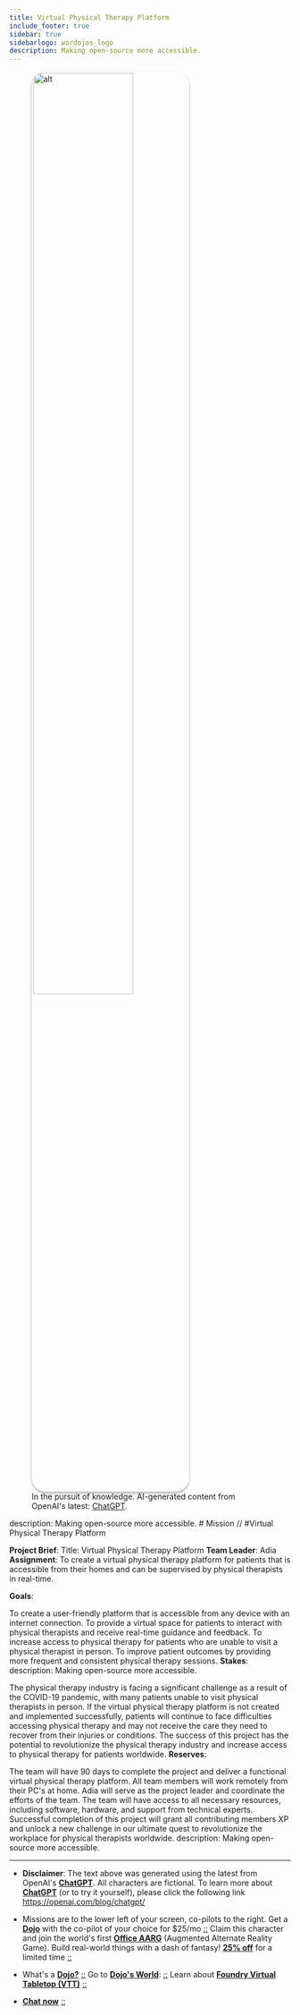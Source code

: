 ```yaml
---
title: Virtual Physical Therapy Platform
include_footer: true
sidebar: true
sidebarlogo: wordojos_logo
description: Making open-source more accessible.
---
```

<figure>
    <img src='/uploads/mechs/Barista.png' style="width: 65%;height: 65%;padding: 3px; box-shadow: 0 3px 5px rgba(0,0,0,.3);border-radius: 25px;overflow: hidden;border: none;" align="middle"; alt='alt'; alt='student in hoody with laptop';/>
    <figcaption>In the pursuit of knowledge.  AI-generated content from OpenAI's latest: <a href="https://openai.com/blog/chatgpt/" >ChatGPT</a>.</figcaption>
</figure>
description: Making open-source more accessible.
# Mission // #Virtual Physical Therapy Platform

**Project Brief**:
Title: Virtual Physical Therapy Platform
**Team Leader**: Adia
**Assignment**: To create a virtual physical therapy platform for patients that is accessible from their homes and can be supervised by physical therapists in real-time.

**Goals**:

To create a user-friendly platform that is accessible from any device with an internet connection.
To provide a virtual space for patients to interact with physical therapists and receive real-time guidance and feedback.
To increase access to physical therapy for patients who are unable to visit a physical therapist in person.
To improve patient outcomes by providing more frequent and consistent physical therapy sessions.
**Stakes**:
description: Making open-source more accessible.

The physical therapy industry is facing a significant challenge as a result of the COVID-19 pandemic, with many patients unable to visit physical therapists in person.
If the virtual physical therapy platform is not created and implemented successfully, patients will continue to face difficulties accessing physical therapy and may not receive the care they need to recover from their injuries or conditions.
The success of this project has the potential to revolutionize the physical therapy industry and increase access to physical therapy for patients worldwide.
**Reserves**:

The team will have 90 days to complete the project and deliver a functional virtual physical therapy platform.
All team members will work remotely from their PC's at home.
Adia will serve as the project leader and coordinate the efforts of the team.
The team will have access to all necessary resources, including software, hardware, and support from technical experts.
Successful completion of this project will grant all contributing members XP and unlock a new challenge in our ultimate quest to revolutionize the workplace for physical therapists worldwide.
description: Making open-source more accessible.

---

* **Disclaimer**: The text above was generated using the latest from OpenAI's [**ChatGPT**](https://openai.com/blog/chatgpt/).  All characters are fictional.  To learn more about [**ChatGPT**](https://openai.com/blog/chatgpt/) (or to try it yourself), please click the following link https://openai.com/blog/chatgpt/

* Missions are to the lower left of your screen, co-pilots to the right. Get a [**Dojo**](https://workmates.live/marketplace) with the co-pilot of your choice for $25/mo [::](https://workmates.live/marketplace)  Claim this character and join the world's first [**Office AARG**](https://dojos.world) (Augmented Alternate Reality Game). Build real-world things with a dash of fantasy! [**25% off**](https://blog.workdojos.com/deal-on-a-dojo) for a limited time [::](https://blog.workdojos.com/deal-on-a-dojo) 

* What's a [**Dojo?**](https://workdojos.com) [::](https://workdojos.com)  Go to [**Dojo's World**](https://dojos.world): [::](https://dojos.world)  Learn about [**Foundry Virtual Tabletop (VTT)**](https://foundryvtt.com) [::](https://foundryvtt.com/)

* [**Chat now**](https://chat.workmates.live/channel/support) [::](https://chat.workmates.live/channel/support)